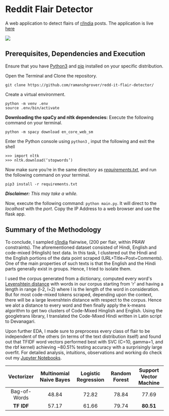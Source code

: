 # Reddit Flair Detector
 A web application to detect flairs of [r/India](https://reddit.com/r/India/) posts. The application is live [here](https://redd-it-flair-detector.herokuapp.com/)
 
 ![](Demo.gif)

## Prerequisites, Dependencies and Execution
Ensure that you have  [Python3](https://www.python.org/downloads/)  and  [pip](https://pip.pypa.io/en/stable/installing/#installing-with-get-pip-py)  installed on your specific distribution.

Open the Terminal and Clone the repository.
```
git clone https://github.com/ramanshgrover/redd-it-flair-detector/
```
Create a virtual environment.
``` 
python -m venv .env
source .env/bin/activate
```
**Downloading the spaCy and nltk dependencies:**
Execute the following command on your terminal.
```
python -m spacy download en_core_web_sm
```
Enter the Python console using `python3` , input the following and exit the shell
```
>>> import nltk
>>> nltk.download(‘stopwords’)
```
Now make sure you’re in the same directory as [_requirements.txt_](https://github.com/ramanshgrover/redd-it-flair-detector/blob/master/requirements.txt), and run the following command on your terminal.
```
pip3 install -r requirements.txt
``` 
***Disclaimer:*** _This may take a while._

Now, execute the following command: `python main.py`. It will direct to the _localhost_ with the _port_. Copy the IP Address to a web browser and use the flask app.

## Summary of the Methodology
To conclude, I sampled [r/India](https://reddit.com/r/India/) flairwise, (200 per flair, within PRAW constraints). The aforementioned dataset consisted of Hindi, English and code-mixed (Hinglish) text data. In this task, I clustered out the Hindi and the English portions of the data point scraped (URL+Title+Post+Comments). One of the main properties of such texts is that the English and the Hindi parts generally exist in groups. Hence, I tried to isolate them. 

I used the corpus generated from a dictionary, computed every word's [Levenshtein distance](https://en.wikipedia.org/wiki/Levenshtein_distance) with words in our corpus starting from 'r' and having a length in range (l-2, l+2) where l is the length of the word in consideration. But for most code-mixed tokens scraped, depending upon the context, there will be a large levenshtein distance with respect to the corpus. Hence we alot a distance to every word and then finally apply the k-means algorithm to get two clusters of Code-Mixed Hinglish and English. Using the googletrans library, I translated the Code-Mixed Hindi written in Latin script to Devanagari.

Upon further EDA, I made sure to preprocess every class of flair to be independent of the others (in terms of the text distribution itself) and found out that TFIDF word vectors performed best with SVC (C=10, gamma=1, and the rbf kernel) achieving ~80.51% testing accuracy with a surprisingly large overfit. For detailed analysis, intuitions, observations and working do check out my [Jupyter Notebooks](https://github.com/ramanshgrover/redd-it-flair-detector/tree/master/notebooks).

|   Vectorizer  |    Multinomial Naive Bayes     |    Logistic Regression   | Random Forest | **Support Vector Machine** |
| :-----------: | :----------------------------: | :----------------------: | :-----------: | :------------------------: |
| Bag-of-Words  |               48.84            |            72.82         |     78.84     |            77.69           |
|  **TF IDF**   |               57.17            |            61.66         |     79.74     |          **80.51**         |
